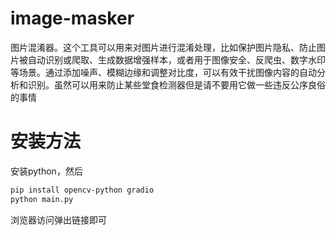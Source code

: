 # image-masker
图片混淆器。这个工具可以用来对图片进行混淆处理，比如保护图片隐私、防止图片被自动识别或爬取、生成数据增强样本，或者用于图像安全、反爬虫、数字水印等场景。通过添加噪声、模糊边缘和调整对比度，可以有效干扰图像内容的自动分析和识别。虽然可以用来防止某些堂食检测器但是请不要用它做一些违反公序良俗的事情

# 安装方法
安装python，然后
```bash
pip install opencv-python gradio
python main.py
```
浏览器访问弹出链接即可

